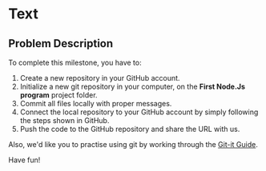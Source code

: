 # Text

## Problem Description
To complete this milestone, you have to:
  
1. Create a new repository in your GitHub account.
2. Initialize a new git repository in your computer, on the **First Node.Js program** project folder.
3. Commit all files locally with proper messages.
4. Connect the local repository to your GitHub account by simply following the steps shown in GitHub.
5. Push the code to the GitHub repository and share the URL with us.


Also, we'd like you to practise using git by working through the [Git-it Guide](http://jlord.us/git-it/).

Have fun!